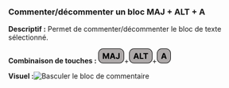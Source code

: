### Commenter/décommenter un bloc MAJ + ALT + A

**Descriptif :** Permet de commenter/décommenter le bloc de texte sélectionné.

**Combinaison de touches :** ![MAJ](../touches/MAJ.png)+![ALT](../touches/ALT.png)+![A](../touches/A.png)

**Visuel :**![Basculer le bloc de commentaire](gifs/maj_alt_a.gif)